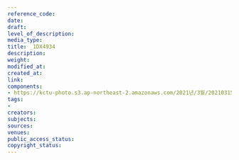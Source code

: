 ```yaml
---
reference_code: 
date: 
draft: 
level_of_description: 
media_type: 
title: _1DX4934
description: 
weight: 
modified_at: 
created_at: 
link: 
components:
- https://kctu-photo.s3.ap-northeast-2.amazonaws.com/2021년/3월/20210315_'거침없는+민주노총!+110만의+총파업'+2021년+민주노총+투쟁선포+기자회견/_1DX4934.jpg
tags:
- 
creators: 
subjects: 
sources: 
venues: 
public_access_status: 
copyright_status: 
---
```

